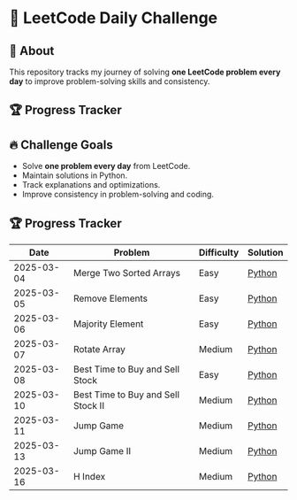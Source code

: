 # 🚀 LeetCode Daily Challenge

 ## 📌 About
This repository tracks my journey of solving **one LeetCode problem every day** to improve problem-solving skills and consistency.

## 🏆 Progress Tracker

## 🔥 Challenge Goals
- Solve **one problem every day** from LeetCode.
- Maintain solutions in Python.
- Track explanations and optimizations.
- Improve consistency in problem-solving and coding.


## 🏆 Progress Tracker

| Date       | Problem        | Difficulty | Solution |
|------------|---------------|------------|----------|
| 2025-03-04 | Merge Two Sorted Arrays | Easy | [Python](problems/2024-03-04-Merge-Sorted-Array.py) |
| 2025-03-05 | Remove Elements | Easy | [Python](problems/2024-03-05-Remove-Elements.py) |
| 2025-03-06 | Majority Element | Easy | [Python](problems/2025-03-06-Majority-Element.py) |
| 2025-03-07 | Rotate Array | Medium | [Python](problems/2025-03-07-Rotate-Array.py) |
| 2025-03-08 | Best Time to Buy and Sell Stock | Easy | [Python](problems/2025-03-08-Best-Time-to-Buy-and-Sell-Stock.py) |
| 2025-03-10 | Best Time to Buy and Sell Stock II | Medium | [Python](problems/2025-03-08-Best-Time-to-Buy-and-Sell-Stock-II.py) |
| 2025-03-11 | Jump Game | Medium | [Python](problems/2025-03-11-Jump-Game.py) |
| 2025-03-13 | Jump Game II | Medium | [Python](problems/2025-03-11-Jump-Game-II.py) |
| 2025-03-16 | H Index | Medium | [Python](problems/2025-03-16-H-Index.py) |



